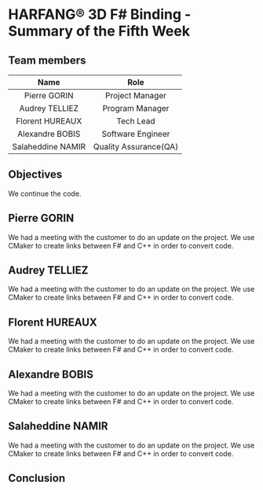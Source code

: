 # HARFANG® 3D F# Binding - Summary of the Fifth Week

## Team members

| Name | Role |
|:----:|:----:|
| Pierre GORIN | Project Manager |
| Audrey TELLIEZ | Program Manager |
| Florent HUREAUX | Tech Lead |
| Alexandre BOBIS | Software Engineer |
| Salaheddine NAMIR | Quality Assurance(QA) |

## Objectives

We continue the code.

## Pierre GORIN

We had a meeting with the customer to do an update on the project. We use CMaker to create links between F# and C++ in order to convert code.

## Audrey TELLIEZ

We had a meeting with the customer to do an update on the project. We use CMaker to create links between F# and C++ in order to convert code.

## Florent HUREAUX

We had a meeting with the customer to do an update on the project. We use CMaker to create links between F# and C++ in order to convert code.

## Alexandre BOBIS

We had a meeting with the customer to do an update on the project. We use CMaker to create links between F# and C++ in order to convert code.

## Salaheddine NAMIR

We had a meeting with the customer to do an update on the project. We use CMaker to create links between F# and C++ in order to convert code.

## Conclusion
